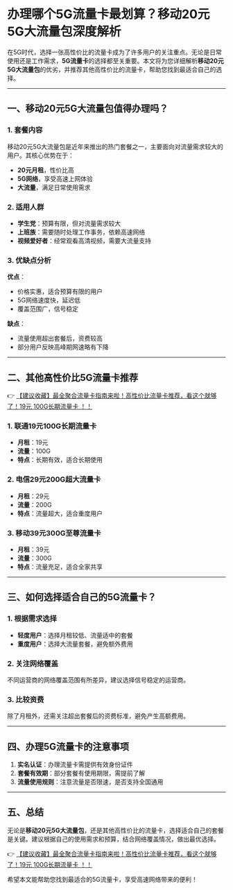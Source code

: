 # 办理哪个5G流量卡最划算？移动20元5G大流量包深度解析

在5G时代，选择一张高性价比的流量卡成为了许多用户的关注重点。无论是日常使用还是工作需求，**5G流量卡**的选择都至关重要。本文将为您详细解析**移动20元5G大流量包**的优劣，并推荐其他高性价比的流量卡，帮助您找到最适合自己的选择。

---

## 一、移动20元5G大流量包值得办理吗？

### 1. 套餐内容
移动20元5G大流量包是近年来推出的热门套餐之一，主要面向对流量需求较大的用户。其核心优势在于：
- **20元月租**，性价比高
- **5G网络**，享受高速上网体验
- **大流量**，满足日常使用需求

### 2. 适用人群
- **学生党**：预算有限，但对流量需求较大
- **上班族**：需要随时处理工作事务，依赖高速网络
- **视频爱好者**：经常观看高清视频，需要大流量支持

### 3. 优缺点分析
**优点**：
- 价格实惠，适合预算有限的用户
- 5G网络速度快，延迟低
- 覆盖范围广，信号稳定

**缺点**：
- 流量使用超出套餐后，资费较高
- 部分用户反映高峰期网速略有下降

---

## 二、其他高性价比5G流量卡推荐

👉 [【建议收藏】最全聚合流量卡指南来啦！高性价比流量卡推荐，看这个就够了！19元 100G长期流量卡 ！！](https://bit.ly/Liuliangka)

### 1. 联通19元100G长期流量卡
- **月租**：19元
- **流量**：100G
- **特点**：长期有效，适合长期使用

### 2. 电信29元200G超大流量卡
- **月租**：29元
- **流量**：200G
- **特点**：流量超大，适合重度用户

### 3. 移动39元300G至尊流量卡
- **月租**：39元
- **流量**：300G
- **特点**：流量充足，适合全家共享

---

## 三、如何选择适合自己的5G流量卡？

### 1. 根据需求选择
- **轻度用户**：选择月租较低、流量适中的套餐
- **重度用户**：选择大流量套餐，避免额外费用

### 2. 关注网络覆盖
不同运营商的网络覆盖范围有所差异，建议选择信号稳定的运营商。

### 3. 比较资费
除了月租外，还需关注超出套餐后的资费标准，避免产生高额费用。

---

## 四、办理5G流量卡的注意事项

1. **实名认证**：办理流量卡需提供有效身份证件
2. **套餐有效期**：部分套餐有使用期限，需提前了解
3. **流量使用规则**：注意流量是否限速，是否支持全国通用

---

## 五、总结

无论是**移动20元5G大流量包**，还是其他高性价比的流量卡，选择适合自己的套餐是关键。建议根据自己的使用需求和预算，结合网络覆盖情况，做出最优选择。

👉 [【建议收藏】最全聚合流量卡指南来啦！高性价比流量卡推荐，看这个就够了！19元 100G长期流量卡 ！！](https://bit.ly/Liuliangka)

希望本文能帮助您找到最适合的5G流量卡，享受高速网络带来的便利！
